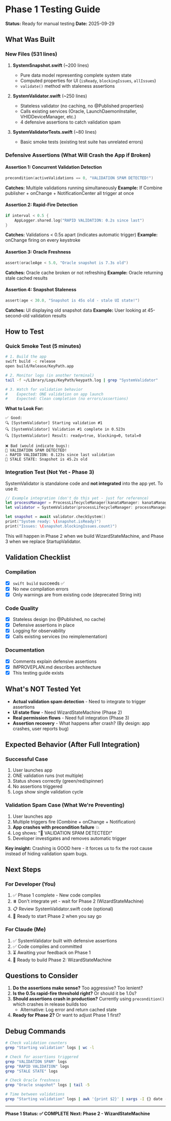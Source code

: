 # Phase 1 Testing Guide

**Status:** Ready for manual testing
**Date:** 2025-09-29

## What Was Built

### New Files (531 lines)

1. **SystemSnapshot.swift** (~200 lines)
   - Pure data model representing complete system state
   - Computed properties for UI (`isReady`, `blockingIssues`, `allIssues`)
   - `validate()` method with staleness assertions

2. **SystemValidator.swift** (~250 lines)
   - Stateless validator (no caching, no @Published properties)
   - Calls existing services (Oracle, LaunchDaemonInstaller, VHIDDeviceManager, etc.)
   - 4 defensive assertions to catch validation spam

3. **SystemValidatorTests.swift** (~80 lines)
   - Basic smoke tests (existing test suite has unrelated errors)

### Defensive Assertions (What Will Crash the App if Broken)

#### Assertion 1: Concurrent Validation Detection
```swift
precondition(activeValidations == 0, "VALIDATION SPAM DETECTED!")
```
**Catches:** Multiple validations running simultaneously
**Example:** If Combine publisher + onChange + NotificationCenter all trigger at once

#### Assertion 2: Rapid-Fire Detection
```swift
if interval < 0.5 {
    AppLogger.shared.log("RAPID VALIDATION: 0.2s since last")
}
```
**Catches:** Validations < 0.5s apart (indicates automatic trigger)
**Example:** onChange firing on every keystroke

#### Assertion 3: Oracle Freshness
```swift
assert(oracleAge < 5.0, "Oracle snapshot is 7.3s old")
```
**Catches:** Oracle cache broken or not refreshing
**Example:** Oracle returning stale cached results

#### Assertion 4: Snapshot Staleness
```swift
assert(age < 30.0, "Snapshot is 45s old - stale UI state!")
```
**Catches:** UI displaying old snapshot data
**Example:** User looking at 45-second-old validation results

## How to Test

### Quick Smoke Test (5 minutes)

```bash
# 1. Build the app
swift build -c release
open build/Release/KeyPath.app

# 2. Monitor logs (in another terminal)
tail -f ~/Library/Logs/KeyPath/keypath.log | grep "SystemValidator"

# 3. Watch for validation behavior
#    Expected: ONE validation on app launch
#    Expected: Clean completion (no errors/assertions)
```

**What to Look For:**
```
✅ Good:
🔍 [SystemValidator] Starting validation #1
🔍 [SystemValidator] Validation #1 complete in 0.523s
🔍 [SystemValidator] Result: ready=true, blocking=0, total=0

❌ Bad (would indicate bugs):
🚨 VALIDATION SPAM DETECTED!
⚠️ RAPID VALIDATION: 0.123s since last validation
🚨 STALE STATE: Snapshot is 45.2s old
```

### Integration Test (Not Yet - Phase 3)

SystemValidator is standalone code and **not integrated** into the app yet. To use it:

```swift
// Example integration (don't do this yet - just for reference)
let processManager = ProcessLifecycleManager(kanataManager: kanataManager)
let validator = SystemValidator(processLifecycleManager: processManager, kanataManager: kanataManager)

let snapshot = await validator.checkSystem()
print("System ready: \(snapshot.isReady)")
print("Issues: \(snapshot.blockingIssues.count)")
```

This will happen in Phase 2 when we build WizardStateMachine, and Phase 3 when we replace StartupValidator.

## Validation Checklist

### Compilation
- [x] `swift build` succeeds ✅
- [x] No new compilation errors
- [x] Only warnings are from existing code (deprecated String init)

### Code Quality
- [x] Stateless design (no @Published, no cache)
- [x] Defensive assertions in place
- [x] Logging for observability
- [x] Calls existing services (no reimplementation)

### Documentation
- [x] Comments explain defensive assertions
- [x] IMPROVEPLAN.md describes architecture
- [x] This testing guide exists

## What's NOT Tested Yet

- **Actual validation spam detection** - Need to integrate to trigger assertions
- **UI state flow** - Need WizardStateMachine (Phase 2)
- **Real permission flows** - Need full integration (Phase 3)
- **Assertion recovery** - What happens after crash? (By design: app crashes, user reports bug)

## Expected Behavior (After Full Integration)

### Successful Case
1. User launches app
2. ONE validation runs (not multiple)
3. Status shows correctly (green/red/spinner)
4. No assertions triggered
5. Logs show single validation cycle

### Validation Spam Case (What We're Preventing)
1. User launches app
2. Multiple triggers fire (Combine + onChange + Notification)
3. **App crashes with precondition failure** 💥
4. Log shows: "🚨 VALIDATION SPAM DETECTED!"
5. Developer investigates and removes automatic trigger

**Key insight:** Crashing is GOOD here - it forces us to fix the root cause instead of hiding validation spam bugs.

## Next Steps

### For Developer (You)
1. ✅ Phase 1 complete - New code compiles
2. ⏸️  Don't integrate yet - wait for Phase 2 (WizardStateMachine)
3. 📋 Review SystemValidator.swift code (optional)
4. 🚀 Ready to start Phase 2 when you say go

### For Claude (Me)
1. ✅ SystemValidator built with defensive assertions
2. ✅ Code compiles and committed
3. ⏳ Awaiting your feedback on Phase 1
4. 🎯 Ready to build Phase 2: WizardStateMachine

## Questions to Consider

1. **Do the assertions make sense?** Too aggressive? Too lenient?
2. **Is the 0.5s rapid-fire threshold right?** Or should it be 1.0s?
3. **Should assertions crash in production?** Currently using `precondition()` which crashes in release builds too
   - Alternative: Log error and return cached state
4. **Ready for Phase 2?** Or want to adjust Phase 1 first?

## Debug Commands

```bash
# Check validation counters
grep "Starting validation" logs | wc -l

# Check for assertions triggered
grep "VALIDATION SPAM" logs
grep "RAPID VALIDATION" logs
grep "STALE STATE" logs

# Check Oracle freshness
grep "Oracle snapshot" logs | tail -5

# Time between validations
grep "Starting validation" logs | awk '{print $2}' | xargs -I {} date -j -f "%H:%M:%S" {} +%s
```

---

**Phase 1 Status: ✅ COMPLETE**
**Next: Phase 2 - WizardStateMachine**